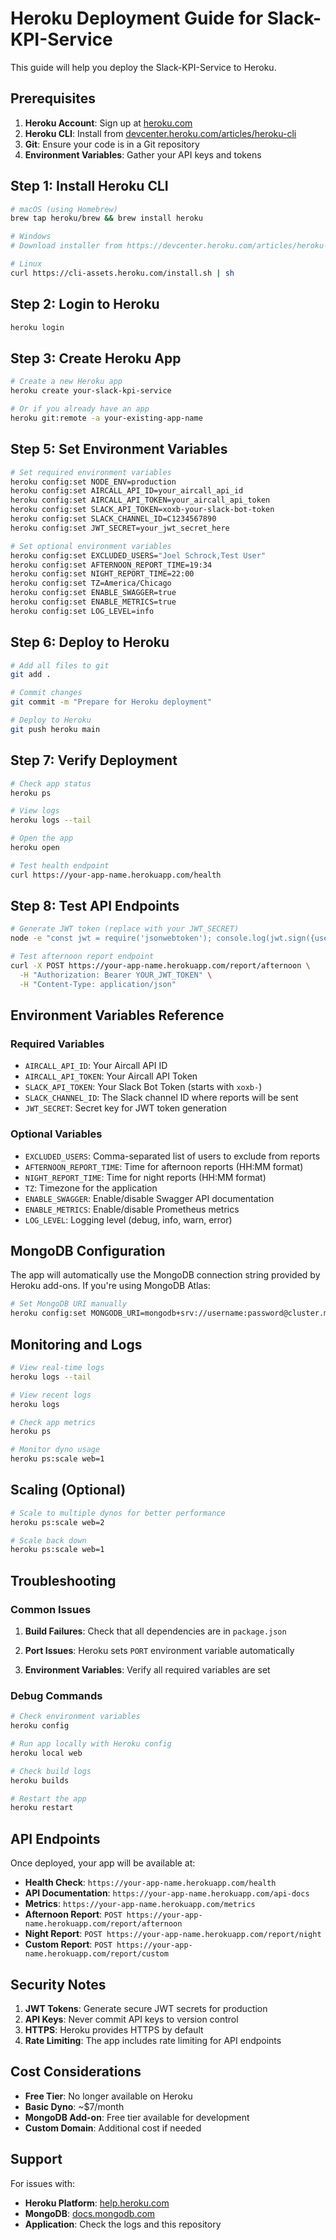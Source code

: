 # Heroku Deployment Guide for Slack-KPI-Service

This guide will help you deploy the Slack-KPI-Service to Heroku.

## Prerequisites

1. **Heroku Account**: Sign up at [heroku.com](https://heroku.com)
2. **Heroku CLI**: Install from [devcenter.heroku.com/articles/heroku-cli](https://devcenter.heroku.com/articles/heroku-cli)
3. **Git**: Ensure your code is in a Git repository
4. **Environment Variables**: Gather your API keys and tokens

## Step 1: Install Heroku CLI

```bash
# macOS (using Homebrew)
brew tap heroku/brew && brew install heroku

# Windows
# Download installer from https://devcenter.heroku.com/articles/heroku-cli

# Linux
curl https://cli-assets.heroku.com/install.sh | sh
```

## Step 2: Login to Heroku

```bash
heroku login
```

## Step 3: Create Heroku App

```bash
# Create a new Heroku app
heroku create your-slack-kpi-service

# Or if you already have an app
heroku git:remote -a your-existing-app-name
```



## Step 5: Set Environment Variables

```bash
# Set required environment variables
heroku config:set NODE_ENV=production
heroku config:set AIRCALL_API_ID=your_aircall_api_id
heroku config:set AIRCALL_API_TOKEN=your_aircall_api_token
heroku config:set SLACK_API_TOKEN=xoxb-your-slack-bot-token
heroku config:set SLACK_CHANNEL_ID=C1234567890
heroku config:set JWT_SECRET=your_jwt_secret_here

# Set optional environment variables
heroku config:set EXCLUDED_USERS="Joel Schrock,Test User"
heroku config:set AFTERNOON_REPORT_TIME=19:34
heroku config:set NIGHT_REPORT_TIME=22:00
heroku config:set TZ=America/Chicago
heroku config:set ENABLE_SWAGGER=true
heroku config:set ENABLE_METRICS=true
heroku config:set LOG_LEVEL=info
```

## Step 6: Deploy to Heroku

```bash
# Add all files to git
git add .

# Commit changes
git commit -m "Prepare for Heroku deployment"

# Deploy to Heroku
git push heroku main
```

## Step 7: Verify Deployment

```bash
# Check app status
heroku ps

# View logs
heroku logs --tail

# Open the app
heroku open

# Test health endpoint
curl https://your-app-name.herokuapp.com/health
```

## Step 8: Test API Endpoints

```bash
# Generate JWT token (replace with your JWT_SECRET)
node -e "const jwt = require('jsonwebtoken'); console.log(jwt.sign({user: 'test'}, 'your_jwt_secret_here'));"

# Test afternoon report endpoint
curl -X POST https://your-app-name.herokuapp.com/report/afternoon \
  -H "Authorization: Bearer YOUR_JWT_TOKEN" \
  -H "Content-Type: application/json"
```

## Environment Variables Reference

### Required Variables
- `AIRCALL_API_ID`: Your Aircall API ID
- `AIRCALL_API_TOKEN`: Your Aircall API Token
- `SLACK_API_TOKEN`: Your Slack Bot Token (starts with `xoxb-`)
- `SLACK_CHANNEL_ID`: The Slack channel ID where reports will be sent
- `JWT_SECRET`: Secret key for JWT token generation

### Optional Variables
- `EXCLUDED_USERS`: Comma-separated list of users to exclude from reports
- `AFTERNOON_REPORT_TIME`: Time for afternoon reports (HH:MM format)
- `NIGHT_REPORT_TIME`: Time for night reports (HH:MM format)
- `TZ`: Timezone for the application
- `ENABLE_SWAGGER`: Enable/disable Swagger API documentation
- `ENABLE_METRICS`: Enable/disable Prometheus metrics
- `LOG_LEVEL`: Logging level (debug, info, warn, error)

## MongoDB Configuration

The app will automatically use the MongoDB connection string provided by Heroku add-ons. If you're using MongoDB Atlas:

```bash
# Set MongoDB URI manually
heroku config:set MONGODB_URI=mongodb+srv://username:password@cluster.mongodb.net/database
```

## Monitoring and Logs

```bash
# View real-time logs
heroku logs --tail

# View recent logs
heroku logs

# Check app metrics
heroku ps

# Monitor dyno usage
heroku ps:scale web=1
```

## Scaling (Optional)

```bash
# Scale to multiple dynos for better performance
heroku ps:scale web=2

# Scale back down
heroku ps:scale web=1
```

## Troubleshooting

### Common Issues

1. **Build Failures**: Check that all dependencies are in `package.json`
2. **Port Issues**: Heroku sets `PORT` environment variable automatically

4. **Environment Variables**: Verify all required variables are set

### Debug Commands

```bash
# Check environment variables
heroku config

# Run app locally with Heroku config
heroku local web

# Check build logs
heroku builds

# Restart the app
heroku restart
```

## API Endpoints

Once deployed, your app will be available at:
- **Health Check**: `https://your-app-name.herokuapp.com/health`
- **API Documentation**: `https://your-app-name.herokuapp.com/api-docs`
- **Metrics**: `https://your-app-name.herokuapp.com/metrics`
- **Afternoon Report**: `POST https://your-app-name.herokuapp.com/report/afternoon`
- **Night Report**: `POST https://your-app-name.herokuapp.com/report/night`
- **Custom Report**: `POST https://your-app-name.herokuapp.com/report/custom`

## Security Notes

1. **JWT Tokens**: Generate secure JWT secrets for production
2. **API Keys**: Never commit API keys to version control
3. **HTTPS**: Heroku provides HTTPS by default
4. **Rate Limiting**: The app includes rate limiting for API endpoints

## Cost Considerations

- **Free Tier**: No longer available on Heroku
- **Basic Dyno**: ~$7/month
- **MongoDB Add-on**: Free tier available for development
- **Custom Domain**: Additional cost if needed

## Support

For issues with:
- **Heroku Platform**: [help.heroku.com](https://help.heroku.com)
- **MongoDB**: [docs.mongodb.com](https://docs.mongodb.com)
- **Application**: Check the logs and this repository
